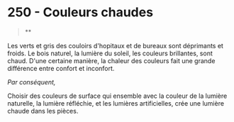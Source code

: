 # 250 - Couleurs chaudes

> **

Les verts et gris des couloirs d'hopitaux et de bureaux sont déprimants et froids. Le bois naturel, la lumière du soleil, les couleurs brillantes, sont chaud. D'une certaine manière, la chaleur des couleurs fait une grande différence entre confort et inconfort.

_Par conséquent,_

Choisir des couleurs de surface qui ensemble avec la couleur de la lumière naturelle, la lumière réfléchie, et les lumières artificielles, crée une lumière chaude dans les pièces.
